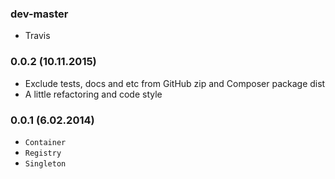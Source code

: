 ### dev-master

* Travis

### 0.0.2 (10.11.2015)

* Exclude tests, docs and etc from GitHub zip and Composer package dist
* A little refactoring and code style

### 0.0.1 (6.02.2014)

* `Container`
* `Registry`
* `Singleton`
